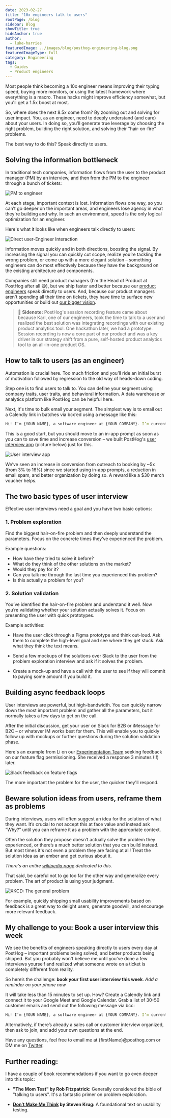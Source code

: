 ```yaml
---
date: 2023-02-27
title: "10x engineers talk to users"
rootPage: /blog
sidebar: Blog
showTitle: true
hideAnchor: true
author:
  - luke-harries
featuredImage: ../images/blog/posthog-engineering-blog.png
featuredImageType: full
category: Engineering
tags:
  - Guides
  - Product engineers
---
```


Most people think becoming a 10x engineer means improving their typing speed, buying more monitors, or using the latest framework where everything is a macro. These hacks might improve efficiency somewhat, but you'll get a 1.5x boost at most.

So, where does the next 8.5x come from? By zooming out and solving for user impact. You, as an engineer, need to deeply understand (and care) about your users. In doing so, you'll generate true leverage by choosing the right problem, building the right solution, and solving their "hair-on-fire" problems. 

The best way to do this? Speak directly to users.

## Solving the information bottleneck

In traditional tech companies, information flows from the user to the product manager (PM) by an interview, and then from the PM to the engineer through a bunch of tickets:

![PM to engineer](../images/blog/10x-engineers-do-user-interviews/pm-to-engineer.png)

At each stage, important context is lost. Information flows one way, so you can’t go deeper on the important areas, and engineers lose agency in what they're building and why. In such an environment, speed is the only logical optimization for an engineer.

Here's what it looks like when engineers talk directly to users:

![Direct user-Engineer Interaction](../images/blog/10x-engineers-do-user-interviews/direct-interaction.png)

Information moves quickly and in both directions, boosting the signal. By increasing the signal you can quickly cut scope, realize you’re tackling the wrong problem, or come up with a more elegant solution – something engineers can do most effectively because they have the background on the existing architecture and components. 

Companies still need product managers (I'm the Head of Product at PostHog after all 😅), but we ship faster and better because our [product engineers](/blog/what-is-a-product-engineer) speak directly to users. And, because our product managers aren't spending all their time on tickets, they have time to surface new opportunities or build out [our bigger vision](/blog/helping-engineers-to-product).

> 💬 **Sidenote:** PostHog's session recording feature came about because Karl, one of our engineers, took the time to talk to a user and realized the best solution was integrating recordings with our existing product analytics tool. One hackathon later, we had a prototype. Session recording is now a core part of our product and was a key driver in our strategy shift from a pure, self-hosted product analytics tool to an all-in-one product OS.

## How to talk to users (as an engineer)

Automation is crucial here. Too much friction and you’ll ride an initial burst of motivation followed by regression to the old way of heads-down coding.

Step one is to find users to talk to. You can define your segment using company traits, user traits, and behavioral information. A data warehouse or analytics platform like PostHog can be helpful here.

Next, it's time to bulk email your segment. The simplest way is to email out a Calendly link in batches via bcc’ed using a message like this:

```jsx
Hi! I’m {YOUR NAME}, a software engineer at {YOUR COMPANY}. I’m currently working on {FEATURE / PROBLEM} and would love your input on it. Free for a quick call at any of these times? {INSERT CALENDLY LINK} 
```

This is a good start, but you should move to an in-app prompt as soon as you can to save time and increase conversion – we built PostHog's [user interview app](https://posthog.com/tutorials/feedback-interviews-site-apps#setting-up-the-user-interview-app) (picture below) just for this.  

![User interview app](../images/blog/10x-engineers-do-user-interviews/user-interview-app.png)

We’ve seen an increase in conversion from outreach to booking by ~5x (from 3% to 16%) since we started using in-app prompts, a reduction in email spam, and better organization by doing so. A reward like a $30 merch voucher helps.

## The two basic types of user interview

Effective user interviews need a goal and you have two basic options:

### 1. Problem exploration

Find the biggest hair-on-fire problem and then deeply understand the parameters. Focus on the concrete times they’ve experienced the problem.

Example questions:
- How have they tried to solve it before?
- What do they think of the other solutions on the market?
- Would they pay for it?
- Can you talk me through the last time you experienced this problem?
- Is this actually a problem for you?


### 2. Solution validation

You’ve identified the hair-on-fire problem and understand it well. Now you’re validating whether your solution actually solves it. Focus on presenting the user with quick prototypes.

Example activities:
 - Have the user click through a Figma prototype and think out-loud. Ask them to complete the high-level goal and see where they get stuck. Ask what they think the text means.

- Send a few mockups of the solutions over Slack to the user from the problem exploration interview and ask if it solves the problem.

- Create a mock-up and have a call with the user to see if they will commit to paying some amount if you build it.


## Building async feedback loops

User interviews are powerful, but high-bandwidth. You can quickly narrow down the most important problem and gather all the parameters, but it normally takes a few days to get on the call.

After the initial discussion, get your user on Slack for B2B or iMessage for B2C – or whatever IM works best for them. This will enable you to quickly follow up with mockups or further questions during the solution validation phase.

Here's an example from Li on our [Experimentation Team](/handbook/small-teams/experimentation) seeking feedback on our feature flag permissioning. She received a response 3 minutes (!!) later.

![Slack feedback on feature flags](../images/blog/10x-engineers-do-user-interviews/feature-flags-feedback.png)

The more important the problem for the user, the quicker they'll respond.

## Beware solution ideas from users, reframe them as problems

During interviews, users will often suggest an idea for the solution of what they want. It’s crucial to not accept this at face value and instead ask “Why?” until you can reframe it as a problem with the appropriate context. 

Often the solution they propose doesn’t actually solve the problem they experienced, or there’s a much better solution that you can build instead. But most times it's not even a problem they are facing at all! Treat the solution idea as an ember and get curious about it.

*There's an entire [wikipedia page](https://en.wikipedia.org/wiki/XY_problem) dedicated to this.*

That said, be careful not to go too far the other way and generalize every problem. The art of product is using your judgment.

![XKCD: The general problem](../images/blog/10x-engineers-do-user-interviews/the-general-problem.png)

For example, quickly shipping small usability improvements based on feedback is a great way to delight users, generate goodwill, and encourage more relevant feedback. 


## My challenge to you: Book a user interview this week

We see the benefits of engineers speaking directly to users every day at PostHog – important problems being solved, and better products being shipped. But you probably won't believe me until you’ve done a few interviews yourself and realized what someone wrote on a ticket is completely different from reality.

So here’s the challenge: **book your first user interview this week**. *Add a reminder on your phone now*

It will take less than 15 minutes to set up. How? Create a Calendly link and connect it to your Google Meet and Google Calendar. Grab a list of 30-50 customer emails and send out the following message via bcc:

```jsx
Hi! I’m {YOUR NAME}, a software engineer at {YOUR COMPANY}. I’m currently working on {FEATURE / PROBLEM} and would love your input on it. Free for a quick call at any of these times? {INSERT CALENDLY LINK} 
```

Alternatively, if there’s already a sales call or customer interview organized, then ask to join, and add your own questions at the end.

Have any questions, feel free to email me at {firstName}@posthog.com or DM me on [Twitter](https://twitter.com/lukeharries_).

## Further reading:

I have a couple of book recommendations if you want to go even deeper into this topic:

- **"The Mom Test" by Rob Fitzpatrick:** Generally considered the bible of "talking to users". It's a fantastic primer on problem exploration.

- **[Don’t Make Me Think](https://www.amazon.co.uk/Dont-Make-Me-Think-Usability/dp/0321344758) by Steven Krug:** A foundational text on usability testing.

<div id="custom-substack-embed"></div>

<script>
  window.CustomSubstackWidget = {
    substackUrl: "http://newsletter.posthog.cc",
    placeholder: "example@gmail.com",
    buttonText: "Subscribe",
    theme: "custom",
    colors: {
      primary: "#F54E00",
      input: "#EEEFE9",
      email: "#000000",
      text: "#FFFFFF",
    }
  };
</script>
<script src="https://substackapi.com/widget.js" async></script>
